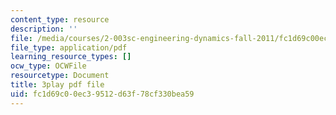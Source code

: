 ```yaml
---
content_type: resource
description: ''
file: /media/courses/2-003sc-engineering-dynamics-fall-2011/fc1d69c00ec39512d63f78cf330bea59_NHedXxUO-Bg.pdf
file_type: application/pdf
learning_resource_types: []
ocw_type: OCWFile
resourcetype: Document
title: 3play pdf file
uid: fc1d69c0-0ec3-9512-d63f-78cf330bea59
---
```


